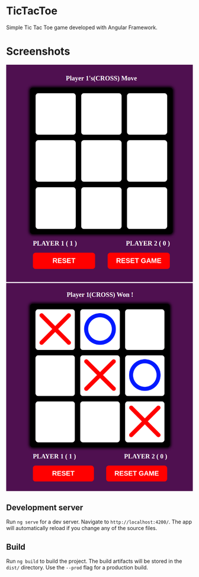 # TicTacToe

Simple Tic Tac Toe game developed with Angular Framework.

# Screenshots
![Screenshot 1](https://github.com/lijovijayan/tic-tac-toe/blob/master/screenshots/screenshots1.png)
![Screenshot 2](https://github.com/lijovijayan/tic-tac-toe/blob/master/screenshots/screenshots2.png)

## Development server

Run `ng serve` for a dev server. Navigate to `http://localhost:4200/`. The app will automatically reload if you change any of the source files.

## Build

Run `ng build` to build the project. The build artifacts will be stored in the `dist/` directory. Use the `--prod` flag for a production build.
